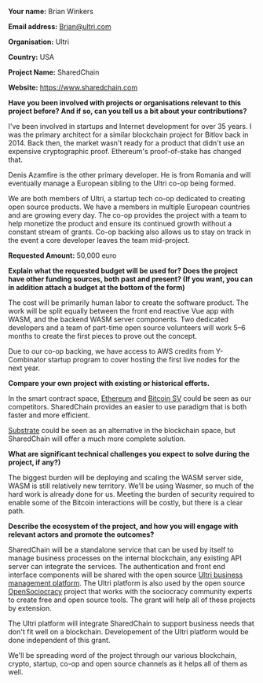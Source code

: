 **Your name:** Brian Winkers 

**Email address:** Brian@ultri.com

**Organisation:** Ultri

**Country:** USA

**Project Name:** SharedChain

**Website:** https://www.sharedchain.com

**Have you been involved with projects or organisations relevant to this project before? And if so, can you tell us a bit about your contributions?**

I've been involved in startups and Internet development for over 35 years. I was the primary architect for a similar blockchain project for Bitlov back in 2014. Back then, the market wasn't ready for a product that didn't use an expensive cryptographic proof. Ethereum's proof-of-stake has changed that.

Denis Azamfire is the other primary developer. He is from Romania and will eventually manage a European sibling to the Ultri co-op being formed.

We are both members of Ultri, a startup tech co-op dedicated to creating open source products. We have a members in multiple European countries and are growing every day. The co-op provides the project with a team to help monetize the product and ensure its continued growth without a constant stream of grants. Co-op backing also allows us to stay on track in the event a core developer leaves the team mid-project.

**Requested Amount:** 50,000 euro

**Explain what the requested budget will be used for?
Does the project have other funding sources, both past and present?
(If you want, you can in addition attach a budget at the bottom of the form)**

The cost will be primarily human labor to create the software product. The work will be split equally between the front end reactive Vue app with WASM, and the backend WASM server components. Two dedicated developers and a team of part-time open source volunteers will work 5–6 months to create the first pieces to prove out the concept.

Due to our co-op backing, we have access to AWS credits from Y-Combinator startup program to cover hosting the first live nodes for the next year.

**Compare your own project with existing or historical efforts.**

In the smart contract space, [Ethereum](https://ethereum.org/en/) and [Bitcoin SV](https://www.bitcoinsv.com/) could be seen as our competitors. SharedChain provides an easier to use paradigm that is both faster and more efficient.

[Substrate](https://github.com/paritytech/substrate) could be seen as an alternative in the blockchain space, but SharedChain will offer a much more complete solution.

**What are significant technical challenges you expect to solve during the project, if any?)**

The biggest burden will be deploying and scaling the WASM server side, WASM is still relatively new territory. We’ll be using Wasmer, so much of the hard work is already done for us. Meeting the burden of security required to enable some of the Bitcoin interactions will be costly, but there is a clear path.

**Describe the ecosystem of the project, and how you will engage with relevant actors and promote the outcomes?**

SharedChain will be a standalone service that can be used by itself to manage business processes on the internal blockchain, any existing API server can integrate the services. The authentication and front end interface components will be shared with the open source [Ultri business management platform](https://github.com/Ultri-Izzup/ultri-platform). The Ultri platform is also used by the open source [OpenSociocracy](https://www.opensociocracy.org/) project that works with the sociocracy community experts to create free and open source tools. The grant will help all of these projects by extension.

The Ultri platform will integrate SharedChain to support business needs that don't fit well on a blockchain. Developement of the Ultri platform would be done independent of this grant.

We'll be spreading word of the project through our various blockchain, crypto, startup, co-op and open source channels as it helps all of them as well.